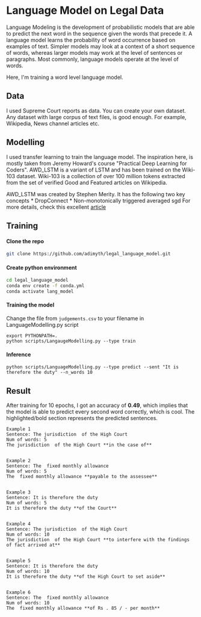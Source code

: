 # Language Model on Legal Data

Language Modeling is the development of probabilistic models that are able to predict the next word in the sequence given the words that precede it.
A language model learns the probability of word occurrence based on examples of text. Simpler models may look at a context of a short sequence of words, whereas larger models may work at the level of sentences or paragraphs. Most commonly, language models operate at the level of words.

Here, I'm training a word level language model.

## Data
I used Supreme Court reports as data. You can create your own dataset. Any dataset with large corpus of text files, is good enough. For example, Wikipedia, News channel articles etc.

## Modelling
I used transfer learning to train the language model. The inspiration here, is mostly taken from Jeremy Howard's course "Practical Deep Learning for Coders".
AWD_LSTM is a variant of LSTM and has been trained on the Wiki-103 dataset. Wiki-103 is a  collection of over 100 million tokens extracted from the set of verified Good and Featured articles on Wikipedia.

AWD_LSTM was created by Stephen Merity. It has the following two key concepts
    * DropConnect
    * Non-monotonically triggered averaged sgd
For more details, check this excellent [article](https://yashuseth.blog/2018/09/12/awd-lstm-explanation-understanding-language-model/)

## Training
#### Clone the repo
```bash
git clone https://github.com/adimyth/legal_language_model.git
```

#### Create python environment
```bash
cd legal_language_model
conda env create -f conda.yml
conda activate lang_model
```

#### Training the model
Change the file from `judgements.csv` to your filename in LanguageModelling.py script
```
export PYTHONPATH=.
python scripts/LangaugeModelling.py --type train
```

#### Inference
```
python scripts/LanguageModelling.py --type predict --sent "It is therefore the duty" --n_words 10
```

## Result
After training for 10 epochs, I got an accuracy of **0.49**, which implies that the model is able to predict every second word correctly, which is cool.
The highlighted/bold section represents the predicted sentences.

```
Example 1
Sentence: The jurisdiction  of the High Court
Num of words: 5
The jurisdiction  of the High Court **in the case of**


Example 2
Sentence: The  fixed monthly allowance
Num of words: 5
The  fixed monthly allowance **payable to the assessee**


Example 3
Sentence: It is therefore the duty
Num of words: 5
It is therefore the duty **of the Court**


Example 4
Sentence: The jurisdiction  of the High Court
Num of words: 10
The jurisdiction  of the High Court **to interfere with the findings of fact arrived at**


Example 5
Sentence: It is therefore the duty
Num of words: 10
It is therefore the duty **of the High Court to set aside**


Example 6
Sentence: The  fixed monthly allowance
Num of words: 10
The  fixed monthly allowance **of Rs . 85 / - per month**
```